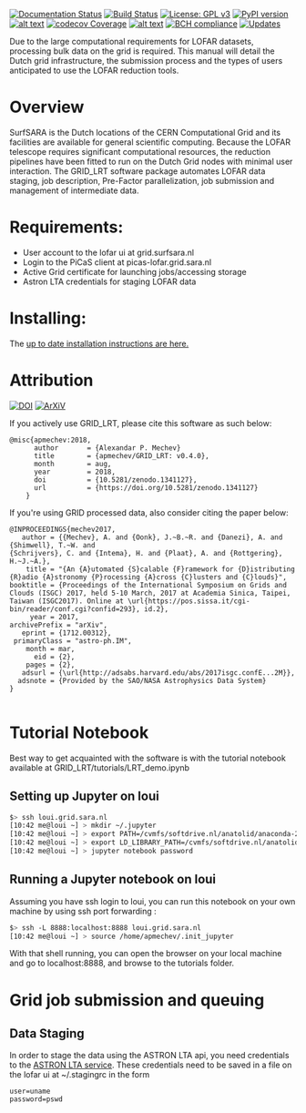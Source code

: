 [![Documentation Status](https://readthedocs.org/projects/grid-lrt/badge/?version=latest)](http://grid-lrt.readthedocs.io/en/latest/?badge=latest)
[![Build Status](https://travis-ci.org/apmechev/GRID_LRT.svg?branch=master)](https://travis-ci.org/apmechev/GRID_LRT)
[![License: GPL v3](https://img.shields.io/badge/License-GPL%20v3-blue.svg)](https://www.gnu.org/licenses/gpl-3.0)
[![PyPI version](https://badge.fury.io/py/GRID-LRT.svg)](https://badge.fury.io/py/GRID-LRT)
[![alt text](http://apmechev.com/img/git_repos/GRID_LRT_clones.svg "github clones since 2017-01-25")](https://github.com/apmechev/github_clones_badge)
[![codecov Coverage](https://codecov.io/gh/apmechev/GRID_LRT/branch/master/graph/badge.svg?precision=1)](https://codecov.io/gh/apmechev/GRID_LRT)
[![alt text](http://apmechev.com/img/git_repos/pylint/GRID_LRT.svg "pylint score")](https://github.com/apmechev/pylint-badge)
[![BCH compliance](https://bettercodehub.com/edge/badge/apmechev/GRID_LRT?branch=master)](https://bettercodehub.com/)
[![Updates](https://pyup.io/repos/github/apmechev/GRID_LRT/shield.svg)](https://pyup.io/repos/github/apmechev/GRID_LRT/)


Due to the large computational requirements for LOFAR datasets,
processing bulk data on the grid is required. This manual will detail
the Dutch grid infrastructure, the submission process and the types of
users anticipated to use the LOFAR reduction tools.

Overview
========

SurfSARA is the Dutch locations of the CERN Computational Grid and its
facilities are available for general scientific computing. Because the
LOFAR telescope requires significant computational resources, the
reduction pipelines have been fitted to run on the Dutch Grid nodes with
minimal user interaction. The GRID\_LRT software package automates LOFAR data staging,
job description, Pre-Factor parallelization, job submission and management of intermediate data.

Requirements:
============
* User account to the lofar ui at grid.surfsara.nl
* Login to the PiCaS client at picas-lofar.grid.sara.nl
* Active Grid certificate for launching jobs/accessing storage
* Astron LTA credentials for staging LOFAR data


Installing:
============

The [up to date installation instructions are here.](https://grid-lrt.readthedocs.io/en/latest/installing.html)

Attribution
=============
[![DOI](https://zenodo.org/badge/53421495.svg)](https://zenodo.org/badge/latestdoi/53421495)
[![ArXiV](http://img.shields.io/badge/arXiv-1712.00312-orange.svg?style=flat)](https://arxiv.org/abs/1712.00312)

If you actively use GRID\_LRT, please cite this software as such below:
```
@misc{apmechev:2018,
      author       = {Alexandar P. Mechev} 
      title        = {apmechev/GRID_LRT: v0.4.0},
      month        = aug,
      year         = 2018,
      doi          = {10.5281/zenodo.1341127},
      url          = {https://doi.org/10.5281/zenodo.1341127}
    }
```

If you're using GRID processed data, also consider citing the paper below:

```
@INPROCEEDINGS{mechev2017,
   author = {{Mechev}, A. and {Oonk}, J.~B.~R. and {Danezi}, A. and {Shimwell}, T.~W. and                             
{Schrijvers}, C. and {Intema}, H. and {Plaat}, A. and {Rottgering}, H.~J.~A.},
    title = "{An {A}utomated {S}calable {F}ramework for {D}istributing {R}adio {A}stronomy {P}rocessing {A}cross {C}lusters and {C}louds}",
booktitle = {Proceedings of the International Symposium on Grids and Clouds (ISGC) 2017, held 5-10 March, 2017 at Academia Sinica, Taipei, Taiwan (ISGC2017). Online at \url{https://pos.sissa.it/cgi-bin/reader/conf.cgi?confid=293}, id.2},
     year = 2017,
archivePrefix = "arXiv",
   eprint = {1712.00312},
 primaryClass = "astro-ph.IM",
    month = mar,
      eid = {2},
    pages = {2},
   adsurl = {\url{http://adsabs.harvard.edu/abs/2017isgc.confE...2M}},
  adsnote = {Provided by the SAO/NASA Astrophysics Data System}
}


```



Tutorial Notebook
==============

Best way to get acquainted with the software is with the tutorial notebook available at GRID\_LRT/tutorials/LRT\_demo.ipynb

Setting up Jupyter on loui
----------------

```bash
$> ssh loui.grid.sara.nl
[10:42 me@loui ~] > mkdir ~/.jupyter
[10:42 me@loui ~] > export PATH=/cvmfs/softdrive.nl/anatolid/anaconda-2-2.4.0/bin:$PATH
[10:42 me@loui ~] > export LD_LIBRARY_PATH=/cvmfs/softdrive.nl/anatolid/anaconda-2-2.4.0/lib:$LD_LIBRARY_PATH
[10:42 me@loui ~] > jupyter notebook password


```

Running a Jupyter notebook on loui
---------------
Assuming you have ssh login to loui, you can run this notebook on your own machine by using ssh port forwarding : 

```bash
$> ssh -L 8888:localhost:8888 loui.grid.sara.nl
[10:42 me@loui ~] > source /home/apmechev/.init_jupyter
```

With that shell running, you can open the browser on your local machine and go to localhost:8888, and browse to the tutorials folder. 


Grid job submission and queuing
===============================

Data Staging
------------
In order to stage the data using the ASTRON LTA api, you need credentials to the [ASTRON LTA service](https://www.astron.nl/lofarwiki/doku.php?id=public:lta_howto#staging_data_prepare_for_download). These credentials need to be saved in a file on the lofar ui at ~/.stagingrc in the form 

```
user=uname
password=pswd
```

